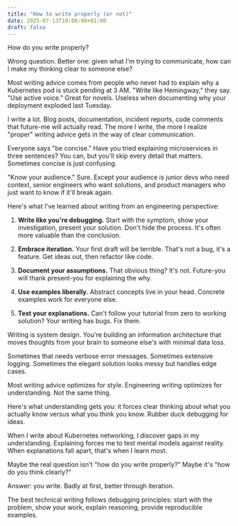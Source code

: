```yaml
---
title: "How to write properly (or not)"
date: 2025-07-13T10:00:00+01:00
draft: false
---
```


How do you write properly?

Wrong question. Better one: given what I'm trying to communicate, how can I make my thinking clear to someone else?

Most writing advice comes from people who never had to explain why a Kubernetes pod is stuck pending at 3 AM. "Write like Hemingway," they say. "Use active voice." Great for novels. Useless when documenting why your deployment exploded last Tuesday.

I write a lot. Blog posts, documentation, incident reports, code comments that future-me will actually read. The more I write, the more I realize "proper" writing advice gets in the way of clear communication.

Everyone says "be concise." Have you tried explaining microservices in three sentences? You can, but you'll skip every detail that matters. Sometimes concise is just confusing.

"Know your audience." Sure. Except your audience is junior devs who need context, senior engineers who want solutions, and product managers who just want to know if it'll break again.

Here's what I've learned about writing from an engineering perspective:

1. **Write like you're debugging.** Start with the symptom, show your investigation, present your solution. Don't hide the process. It's often more valuable than the conclusion.

2. **Embrace iteration.** Your first draft will be terrible. That's not a bug, it's a feature. Get ideas out, then refactor like code.

3. **Document your assumptions.** That obvious thing? It's not. Future-you will thank present-you for explaining the why.

4. **Use examples liberally.** Abstract concepts live in your head. Concrete examples work for everyone else.

5. **Test your explanations.** Can't follow your tutorial from zero to working solution? Your writing has bugs. Fix them.

Writing is system design. You're building an information architecture that moves thoughts from your brain to someone else's with minimal data loss.

Sometimes that needs verbose error messages. Sometimes extensive logging. Sometimes the elegant solution looks messy but handles edge cases.

Most writing advice optimizes for style. Engineering writing optimizes for understanding. Not the same thing.

Here's what understanding gets you: it forces clear thinking about what you actually know versus what you think you know. Rubber duck debugging for ideas.

When I write about Kubernetes networking, I discover gaps in my understanding. Explaining forces me to test mental models against reality. When explanations fall apart, that's when I learn most.

Maybe the real question isn't "how do you write properly?" Maybe it's "how do you think clearly?"

Answer: you write. Badly at first, better through iteration.

The best technical writing follows debugging principles: start with the problem, show your work, explain reasoning, provide reproducible examples.
